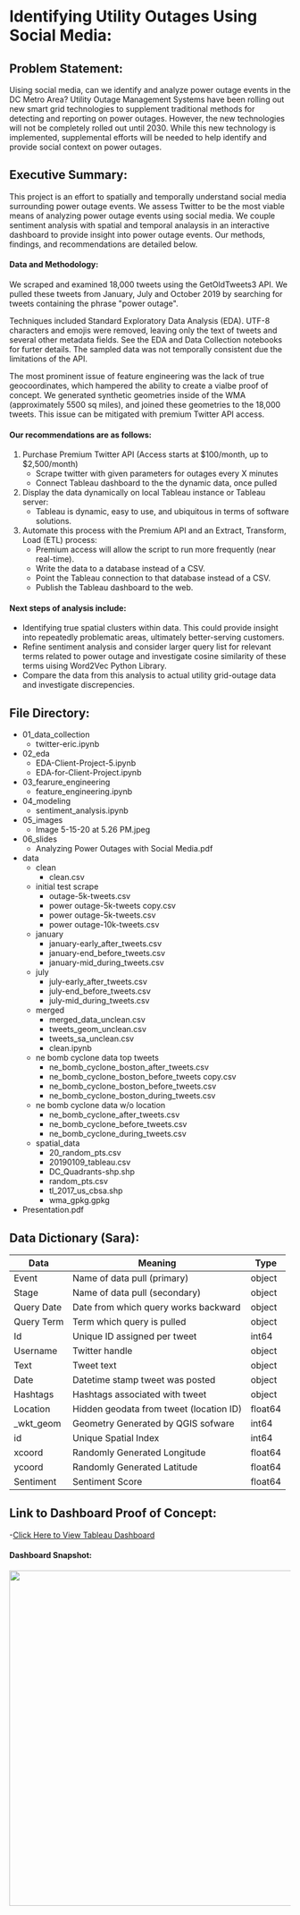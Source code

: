 # Identifying Utility Outages Using Social Media:

## Problem Statement: 

Uising social media, can we identify and analyze power outage events in the DC Metro Area? Utility Outage Management Systems have been rolling out new smart grid technologies to supplement traditional methods for detecting and reporting on power outages. However, the new technologies will not be completely rolled out until 2030. While this new technology is implemented, supplemental efforts will be needed to help identify and provide social context on power outages.

## Executive Summary:
This project is an effort to spatially and temporally understand social media surrounding power outage events. We assess Twitter to be the most viable means of analyzing power outage events using social media. We couple sentiment analysis with spatial and temporal analaysis in an interactive dashboard to provide insight into power outage events. Our methods, findings, and recommendations are detailed below. 

#### Data and Methodology:
We scraped and examined 18,000 tweets using the GetOldTweets3 API. We pulled these tweets from January, July and October 2019 by searching for tweets containing the phrase "power outage".

Techniques included Standard Exploratory Data Analysis (EDA). UTF-8 characters and emojis were removed, leaving only the text of tweets and several other metadata fields. See the EDA and Data Collection notebooks for furter details. The sampled data was not temporally consistent due the limitations of the API.

The most prominent issue of feature engineering was the lack of true geocoordinates, which hampered the ability to create a vialbe proof of concept. We generated synthetic geometries inside of the WMA (approximately 5500 sq miles), and joined these geometries to the 18,000 tweets. This issue can be mitigated with premium Twitter API access.

#### Our recommendations are as follows:
1. Purchase Premium Twitter API (Access starts at $100/month, up to $2,500/month)
	- Scrape twitter with given parameters for outages every X minutes
	- Connect Tableau dashboard to the the dynamic data, once pulled
2. Display the data dynamically on local Tableau instance or Tableau server: 
	- Tableau is dynamic, easy to use, and ubiquitous in terms of software solutions.
3. Automate this process with the Premium API and an Extract, Transform, Load (ETL) process:
	- Premium access will allow the script to run more frequently (near real-time).
	- Write the data to a database instead of a CSV.
	- Point the Tableau connection to that database instead of a CSV.
	- Publish the Tableau dashboard to the web.
    
#### Next steps of analysis include:
- Identifying true spatial clusters within data. This could provide insight into repeatedly problematic areas, ultimately better-serving customers.
- Refine sentiment analysis and consider larger query list for relevant terms related to power outage and investigate cosine similarity of these terms uising Word2Vec Python Library.
- Compare the data from this analysis to actual utility grid-outage data and investigate discrepencies.

## File Directory: 
- 01_data_collection
   - twitter-eric.ipynb   
- 02_eda
   - EDA-Client-Project-5.ipynb
   - EDA-for-Client-Project.ipynb
- 03_fearure_engineering
   - feature_engineering.ipynb
- 04_modeling
   - sentiment_analysis.ipynb
- 05_images
   - Image 5-15-20 at 5.26 PM.jpeg
- 06_slides
   - Analyzing Power Outages with Social Media.pdf
- data
   - clean
      - clean.csv
   - initial test scrape
      - outage-5k-tweets.csv
      - power outage-5k-tweets copy.csv
      - power outage-5k-tweets.csv
      - power outage-10k-tweets.csv
   - january
      - january-early_after_tweets.csv
      - january-end_before_tweets.csv
      - january-mid_during_tweets.csv
   - july
     - july-early_after_tweets.csv
     - july-end_before_tweets.csv
     - july-mid_during_tweets.csv
   - merged 
      - merged_data_unclean.csv
      - tweets_geom_unclean.csv
      - tweets_sa_unclean.csv
      - clean.ipynb
   - ne bomb cyclone data top tweets
      - ne_bomb_cyclone_boston_after_tweets.csv
      - ne_bomb_cyclone_boston_before_tweets copy.csv
      - ne_bomb_cyclone_boston_before_tweets.csv
      - ne_bomb_cyclone_boston_during_tweets.csv
   - ne bomb cyclone data w/o location
      - ne_bomb_cyclone_after_tweets.csv
      - ne_bomb_cyclone_before_tweets.csv
      - ne_bomb_cyclone_during_tweets.csv
   - spatial_data
      - 20_random_pts.csv
      - 20190109_tableau.csv
      - DC_Quadrants-shp.shp
      - random_pts.csv
      - tl_2017_us_cbsa.shp
      - wma_gpkg.gpkg
- Presentation.pdf
 


## Data Dictionary (Sara):

| Data        | Meaning                                   | Type    |
|-------------|-------------------------------------------|---------|
| Event       | Name of data pull \(primary\)             | object  |
| Stage       | Name of data pull \(secondary\)           | object  |
| Query Date  | Date from which query works backward      | object  |
| Query Term  | Term which query is pulled                | object  |
| Id          | Unique ID assigned per tweet              | int64   |
| Username    | Twitter handle                            | object  |
| Text        | Tweet text                                | object  |
| Date        | Datetime stamp tweet was posted           | object  |
| Hashtags    | Hashtags associated with tweet            | object  |
| Location    | Hidden geodata from tweet \(location ID\) | float64 |
| \_wkt\_geom | Geometry Generated by QGIS sofware        | int64   |
| id          | Unique Spatial Index                      | int64   |
| xcoord      | Randomly Generated Longitude              | float64 |
| ycoord      | Randomly Generated Latitude               | float64 |
| Sentiment   | Sentiment Score                           | float64 |


## Link to Dashboard Proof of Concept:

-[Click Here to View Tableau Dashboard](https://public.tableau.com/views/GA_DSI_DC_PowerOutages_20200513/Dashboard?:display_count=y&publish=yes&:origin=viz_share_link)

#### Dashboard Snapshot:
 <image src = "05_images/Image%205-15-20%20at%205.26%20PM.jpeg" width = "600">
